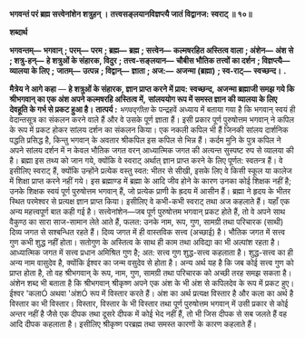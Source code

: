 **भगवन्तं परं ब्रह्म सत्त्वेनांशेन शत्रुहन् ।** **तत्त्वसङ्लयानविज्ञप्त्यै जातं विद्वानज: स्वराट् ॥ १०॥** 

**शब्दार्थ** 

**भगवन्तम्—** **भगवान्** **; परम्—** **परम** **; ब्रह्म—** **ब्रह्म** **; सत्त्वेन—** **कल्मषरहित अस्तित्व वाला** **; अंशेन—** **अंश से** **; शत्रु-हन्—** **हे शत्रुओं के संहारक, विदुर** **; तत्त्व-सङ्लयान—** **चौबीस भौतिक तत्त्वों का दर्शन** **; विज्ञप्त्यै—** **व्यालया के लिए** **;** **जातम्—** **उत्पन्न** **; विद्वान्—** **ज्ञाता** **; अज:—** **अजन्मा (ब्रह्मा)** **; स्व-राट्—** **स्वच्छन्द।** **.** 

**मैत्रेय ने आगे कहा** — **हे शत्रुओं के संहारक, ज्ञान प्राप्त करने में प्राय: स्वच्छन्द,** **अजन्मा ब्रह्माजी समझ गये कि श्रीभगवान् का एक अंश अपने कल्मषरहि अस्तित्व में,** **सांलययोग रूप में समस्त ज्ञान की व्यालया के लिए देवहूति के गर्भ से प्रकट हुआ है।** **तात्पर्य :** *भगवद्गीता* के पन्द्रहवें अध्याय में बताया गया है कि भगवान् स्वयं ही वेदान्तसूत्र का संकलन करने वाले हैं और वे उसके पूर्ण ज्ञाता हैं। इसी प्रकार पूर्ण पुरुषोत्तम भगवान् ने कपिल के रूप में प्रकट होकर सांलय दर्शन का संकलन किया। एक नकली कपिल भी हैं जिनकी सांलय दार्शनिक पद्धति प्रसिद्ध है, किन्तु भगवान् के अवतार श्रीकपिल इस कपिल से भिन्न हैं। कर्दम मुनि के पुत्र कपिल ने अपने सांलय दर्शन में न केवल भौतिक जगत वरन् आध्यात्मिक जगत की अत्यन्त सुस्पष्ट रुप से व्यालया की है। ब्रह्मा इस तथ्य को जान गये, क्योंकि वे स्वराट् अर्थात् ज्ञान प्राप्त करने के लिए पूर्णत: स्वतन्त्र हैं। वे इसीलिए स्वराट् हैं, क्योंकि उन्होंने प्रत्येक वस्तु स्वत: भीतर से सीखी, इसके लिए वे किसी स्कूल या कालेज में शिक्षा प्राप्त करने नहीं गये। इस ब्रह्माण्ड में ब्रह्मा के आदि जीव होने के कारण उनका कोई शिक्षक नहीं है; उनके शिक्षक स्वयं पूर्ण पुरुषोत्तम भगवान् हैं, जो प्रत्येक प्राणी के ह्रदय में आसीन हैं। ब्रह्मा ने हृदय के भीतर स्थित परमेश्वर से प्रत्यक्ष ज्ञान प्राप्त किया। इसीलिए वे कभी-कभी स्वराट् तथा अज कहलाते हैं। यहाँ एक अन्य महत्त्वपूर्ण बात कही गई है। सत्त्वेनांशेन—जब पूर्ण पुरुषोत्तम भगवान् प्रकट होते हैं, तो वे अपने साथ वैकुण्ठ का सारा साज-सामान लेते आते हैं, फलत: उनके नाम, रूप, गुण, सामग्री तथा परिचारक (साथी) दिव्य जगत से सश्बन्धित रहते हैं। दिव्य जगत में ही वास्तविक सत्त्व (अच्छाई) है। भौतिक जगत में सत्त्व गुण कभी शुद्ध नहीं होता। सतोगुण के अस्तित्व के साथ ही काम तथा अविद्या का भी अल्पांश रहता है। आध्यात्मिक जगत में सत्त्व प्रधान अमिश्रित गुण है; अत: सत्त्व गुण शुद्ध-सत्त्व कहलाता है। शुद्ध-सत्त्व का ही अन्य नाम वासुदेव है, क्योंकि ईश्वर का जन्म वसुदेव से होता है। अन्य अर्थ यह है कि जब कोई सत्त्व गुण को प्राप्त होता है, तो वह श्रीभगवान् के रूप, नाम, गुण, सामग्री तथा परिचारक को अच्छी तरह समझ सकता है। अंशेन शब्द भी बताता है कि श्रीभगवान् श्रीकृष्ण अपने एक अंश के भी अंश से कपिलदेव के रूप में प्रकट हुए। ईश्वर 'कलाÓ अथवा 'अंशÓ रूप में विस्तार करते हैं। अंश का अर्थ प्रत्यक्ष विस्तार है और कला का अर्थ है विस्तार का भी विस्तार। विस्तार, विस्तार के भी विस्तार तथा पूर्ण पुरुषोत्तम भगवान् में उसी प्रकार से कोई अन्तर नहीं है जैसे एक दीपक तथा दूसरे दीपक में कोई भेद नहीं हैं, तो भी जिस दीपक से सब जलते हैं वह आदि दीपक कहलाता है। इसीलिए श्रीकृष्ण परब्रह्म तथा समस्त कारणों के कारण कहलाते हैं।  